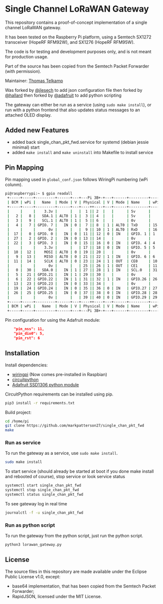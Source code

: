 # Single Channel LoRaWAN Gateway

This repository contains a proof-of-concept implementation of a single
channel LoRaWAN gateway.

It has been tested on the Raspberry Pi platform, using a Semtech SX1272
transceiver (HopeRF RFM92W), and SX1276 (HopeRF RFM95W).

The code is for testing and development purposes only, and is not meant
for production usage.

Part of the source has been copied from the Semtech Packet Forwarder
(with permission).

Maintainer: [Thomas Telkamp](thomas@telkamp.eu)

Was forked by [@jlesech](https://github.com/tftelkamp/single_chan_pkt_fwd) to add json configuration file
then forked by [@hallard](https://github.com/hallard/single_chan_pkt_fwd)
then forked by [@adafruit](https://github.com/adafruit/single_chan_pkt_fwd) to add python scripting

The gateway can either be run as a service (using `sudo make install`), or run with a python frontend that also updates status messages to an attached OLED display.

## Added new Features

- added back single_chan_pkt_fwd.service for systemd (debian jessie minimal) start
- added `make install` and `make uninstall` into Makefile to install service

## Pin Mapping

Pin mapping used in `global_conf.json` follows WiringPi numbering (wPi colunm).

```bash
pi@raspberrypi:~ $ gpio readall
 +-----+-----+---------+------+---+---Pi 3B+-+---+------+---------+-----+-----+
 | BCM | wPi |   Name  | Mode | V | Physical | V | Mode | Name    | wPi | BCM |
 +-----+-----+---------+------+---+----++----+---+------+---------+-----+-----+
 |     |     |    3.3v |      |   |  1 || 2  |   |      | 5v      |     |     |
 |   2 |   8 |   SDA.1 | ALT0 | 1 |  3 || 4  |   |      | 5v      |     |     |
 |   3 |   9 |   SCL.1 | ALT0 | 1 |  5 || 6  |   |      | 0v      |     |     |
 |   4 |   7 | GPIO. 7 |   IN | 0 |  7 || 8  | 1 | ALT0 | TxD     | 15  | 14  |
 |     |     |      0v |      |   |  9 || 10 | 1 | ALT0 | RxD     | 16  | 15  |
 |  17 |   0 | GPIO. 0 |   IN | 0 | 11 || 12 | 0 | IN   | GPIO. 1 | 1   | 18  |
 |  27 |   2 | GPIO. 2 |   IN | 0 | 13 || 14 |   |      | 0v      |     |     |
 |  22 |   3 | GPIO. 3 |   IN | 0 | 15 || 16 | 0 | IN   | GPIO. 4 | 4   | 23  |
 |     |     |    3.3v |      |   | 17 || 18 | 0 | IN   | GPIO. 5 | 5   | 24  |
 |  10 |  12 |    MOSI | ALT0 | 0 | 19 || 20 |   |      | 0v      |     |     |
 |   9 |  13 |    MISO | ALT0 | 0 | 21 || 22 | 1 | IN   | GPIO. 6 | 6   | 25  |
 |  11 |  14 |    SCLK | ALT0 | 0 | 23 || 24 | 1 | OUT  | CE0     | 10  | 8   |
 |     |     |      0v |      |   | 25 || 26 | 1 | OUT  | CE1     | 11  | 7   |
 |   0 |  30 |   SDA.0 |   IN | 1 | 27 || 28 | 1 | IN   | SCL.0   | 31  | 1   |
 |   5 |  21 | GPIO.21 |   IN | 1 | 29 || 30 |   |      | 0v      |     |     |
 |   6 |  22 | GPIO.22 |   IN | 1 | 31 || 32 | 1 | IN   | GPIO.26 | 26  | 12  |
 |  13 |  23 | GPIO.23 |   IN | 0 | 33 || 34 |   |      | 0v      |     |     |
 |  19 |  24 | GPIO.24 |   IN | 0 | 35 || 36 | 0 | IN   | GPIO.27 | 27  | 16  |
 |  26 |  25 | GPIO.25 |   IN | 0 | 37 || 38 | 0 | IN   | GPIO.28 | 28  | 20  |
 |     |     |      0v |      |   | 39 || 40 | 0 | IN   | GPIO.29 | 29  | 21  |
 +-----+-----+---------+------+---+----++----+---+------+---------+-----+-----+
 | BCM | wPi |   Name  | Mode | V | Physical | V | Mode | Name    | wPi | BCM |
 +-----+-----+---------+------+---+---Pi 3B+-+---+------+---------+-----+-----+
```

Pin configuration for using the Adafruit module:

```json
    "pin_nss": 11,
    "pin_dio0": 5,
    "pin_rst": 6
```

## Installation

Install dependencies:

- [wiringpi](http://wiringpi.com) (Now comes pre-installed in Raspbian)
- [circuitpython](https://learn.adafruit.com/circuitpython-on-raspberrypi-linux/installing-circuitpython-on-raspberry-pi)
- [Adafruit SSD1306 python module](https://github.com/adafruit/Adafruit_CircuitPython_SSD1306)

CircuitPython requirements can be installed using pip.

```bash
pip3 install -r requirements.txt
```

Build project:

```bash
cd /home/pi
git clone https://github.com/markpatterson27/single_chan_pkt_fwd
make
```

### Run as service

To run the gateway as a service, use `sudo make install`.

```bash
sudo make install
```

To start service (should already be started at boot if you done make install and rebooted of course), stop service or look service status

```bash
systemctl start single_chan_pkt_fwd
systemctl stop single_chan_pkt_fwd
systemctl status single_chan_pkt_fwd
```

To see gateway log in real time

```bash
journalctl -f -u single_chan_pkt_fwd
```

### Run as python script

To run the gateway from the python script, just run the python script.

```bash
python3 lorawan_gateway.py
```

## License

The source files in this repository are made available under the Eclipse Public License v1.0, except:

- base64 implementation, that has been copied from the Semtech Packet Forwarder;
- RapidJSON, licensed under the MIT License.

